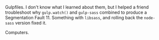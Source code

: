 Gulpfiles. I don't know what I learned about them, but I helped a friend
troubleshoot why `gulp.watch()` and `gulp-sass` combined to produce
a Segmentation Fault 11. Something with `libsass`, and rolling back the
`node-sass` version fixed it.

Computers.
